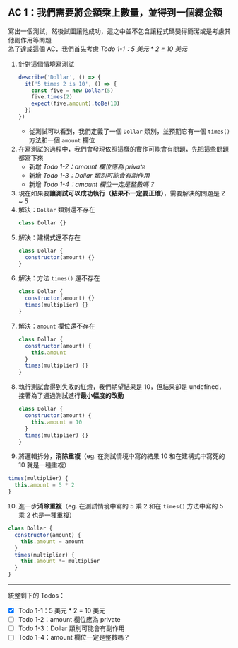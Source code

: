 ## AC 1：我們需要將金額乘上數量，並得到一個總金額

寫出一個測試，然後試圖讓他成功，這之中並不包含讓程式碼變得簡潔或是考慮其他副作用等問題  
為了達成這個 AC，我們首先考慮 _Todo 1-1：5 美元 * 2 = 10 美元_

1. 針對這個情境寫測試
   ```js
   describe('Dollar', () => {
     it('5 times 2 is 10', () => {
       const five = new Dollar(5)
       five.times(2)
       expect(five.amount).toBe(10)
     })
   })
   ```
   - 從測試可以看到，我們定義了一個 `Dollar` 類別，並預期它有一個 `times()` 方法和一個 `amount` 欄位
2. 在寫測試的過程中，我們會發現依照這樣的實作可能會有問題，先把這些問題都寫下來
   - 新增 _Todo 1-2：amount 欄位應為 private_
   - 新增 _Todo 1-3：Dollar 類別可能會有副作用_
   - 新增 _Todo 1-4：amount 欄位一定是整數嗎？_
3. 現在如果要**讓測試可以成功執行（結果不一定要正確）**，需要解決的問題是 2 ~ 5
4. 解決：`Dollar` 類別還不存在
   ```js
   class Dollar {}
   ```
5. 解決：建構式還不存在
   ```js
   class Dollar {
     constructor(amount) {}
   }
   ```
6. 解決：方法 `times()` 還不存在
   ```js
   class Dollar {
     constructor(amount) {}
     times(multiplier) {}
   }
   ```
7. 解決：`amount` 欄位還不存在
   ```js
   class Dollar {
     constructor(amount) {
       this.amount
     }
     times(multiplier) {}
   }
   ```
8. 執行測試會得到失敗的紅燈，我們期望結果是 10，但結果卻是 undefined，接著為了通過測試進行**最小幅度的改動**
   ```js
   class Dollar {
     constructor(amount) {
       this.amount = 10
     }
     times(multiplier) {}
   }
   ```
9.  將邏輯拆分，**消除重複**（eg. 在測試情境中寫的結果 10 和在建構式中寫死的 10 就是一種重複）
   ```js
   times(multiplier) {
     this.amount = 5 * 2
   }
   ```
10. 進一步**消除重複**（eg. 在測試情境中寫的 5 乘 2 和在 `times()` 方法中寫的 5 乘 2 也是一種重複）
   ```js
   class Dollar {
     constructor(amount) {
       this.amount = amount
     }
     times(multiplier) {
       this.amount *= multiplier
     }
   }
   ```

---

統整剩下的 Todos：
- [x] Todo 1-1：5 美元 * 2 = 10 美元
- [ ] Todo 1-2：amount 欄位應為 private
- [ ] Todo 1-3：Dollar 類別可能會有副作用
- [ ] Todo 1-4：amount 欄位一定是整數嗎？